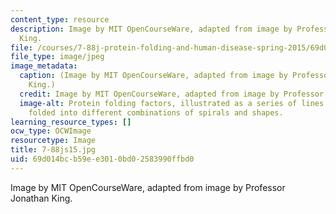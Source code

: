 ```yaml
---
content_type: resource
description: Image by MIT OpenCourseWare, adapted from image by Professor Jonathan
  King.
file: /courses/7-88j-protein-folding-and-human-disease-spring-2015/69d014bcb59ee3010bd02583990ffbd0_7-88js15.jpg
file_type: image/jpeg
image_metadata:
  caption: (Image by MIT OpenCourseWare, adapted from image by Professor Jonathan
    King.)
  credit: Image by MIT OpenCourseWare, adapted from image by Professor Jonathan King.
  image-alt: Protein folding factors, illustrated as a series of lines and rectangles
    folded into different combinations of spirals and shapes.
learning_resource_types: []
ocw_type: OCWImage
resourcetype: Image
title: 7-88js15.jpg
uid: 69d014bc-b59e-e301-0bd0-2583990ffbd0
---
```

Image by MIT OpenCourseWare, adapted from image by Professor Jonathan King.


